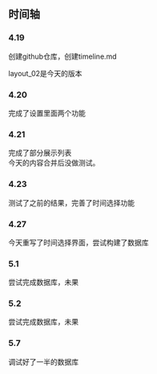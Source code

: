 ## 时间轴

### 4.19

创建github仓库，创建timeline.md

layout_02是今天的版本

### 4.20
完成了设置里面两个功能


### 4.21
完成了部分展示列表  
今天的内容合并后没做测试。

### 4.23
测试了之前的结果，完善了时间选择功能


### 4.27
今天重写了时间选择界面，尝试构建了数据库

### 5.1
尝试完成数据库，未果

### 5.2 
尝试完成数据库，未果

### 5.7 
调试好了一半的数据库